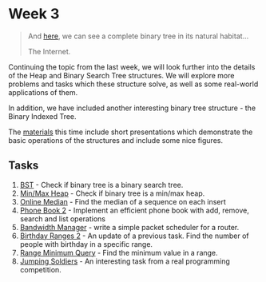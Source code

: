 # Week 3

> And [here](http://imgur.com/L77FY5X), we can see a
> complete binary tree in its natural habitat...
>
> The Internet.

Continuing the topic from the last week, we will look further into the details
of the Heap and Binary Search Tree structures. We will explore more problems
and tasks which these structure solve, as well as some real-world applications
of them.

In addition, we have included another interesting binary tree structure -
the Binary Indexed Tree.

The [materials](materials/binary_trees.md) this time include short
presentations which demonstrate the basic operations of the structures and include
some nice figures.

## Tasks

1. [BST](1-BST/README.md) - Check if binary tree is a binary search tree.
1. [Min/Max Heap](2-Min-Max-Heap/README.md) - Check if binary tree is a min/max heap.
1. [Online Median](3-Online-Median/README.md) - Find the median of a sequence
on each insert
1. [Phone Book 2](4-Phone-Book-2/README.md) - Implement an efficient phone book
with add, remove, search and list operations
1. [Bandwidth Manager](5-Bandwidth-Manager/README.md) - write a simple packet
scheduler for a router.
1. [Birthday Ranges 2](6-Birthday-Ranges-2/README.md) - An update of a previous
task. Find the number of people with birthday in a specific range.
1. [Range Minimum Query](7-Range-Minimum-Query/README.md) - Find the minimum value
in a range.
1. [Jumping Soldiers](8-Jumping-Soldiers/README.md) - An interesting task from
a real programming competition.
